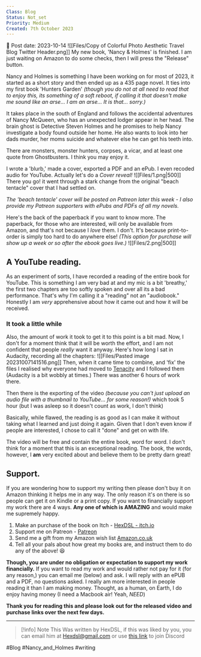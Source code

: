 ```yaml
---
Class: Blog
Status: Not_set
Priority: Medium
Created: 7th October 2023
---
```

📆 Post date: 2023-10-14 
![[Files/Copy of Colorful Photo Aesthetic Travel Blog Twitter Header.png]]
My new book, 'Nancy & Holmes' is finished. I am just waiting on Amazon to do some checks, then I will press the "Release" button. 

Nancy and Holmes is something I have been working on for most of 2023, it started as a short story and then ended up as a 435 page novel. It ties into my first book 'Hunters Garden' *(though you do not at all need to read that to enjoy this, its something of a soft reboot, if calling it that doesn't make me sound like an arse... I am an arse... It is that... sorry.)* 

It takes place in the south of England and follows the accidental adventures of Nancy McQueen, who has an unexpected lodger appear in her head. The brain ghost is Detective Steven Holmes and he promises to help Nancy investigate a body found outside her home. He also wants to look into her dads murder, her moms suicide and whatever else he can get his teeth into. 

There are monsters, monster hunters, corpses, a vicar, and at least one quote from Ghostbusters. I think you may enjoy it. 

I wrote a 'blurb,' made a cover, exported a PDF and an ePub. I even recoded audio for YouTube. Actually let's do a *Cover reveal!*
![[Files/1.png|500]]
There you go! it went through a stark change from the original "beach tentacle" cover that I had settled on.  

*The 'beach tentacle' cover will be posted on Patreon later this week - I also provide my Patreon supporters with ePubs and PDFs of all my novels.*

Here's the back of the paperback if you want to know more. The paperback, for those who are interested, will only be available from Amazon, and that's not because I *love* them. I don't. It's because print-to-order is simply too hard to do anywhere else! *(This option for purchase will show up a week or so after the ebook goes live.)*
![[Files/2.png|500]]
## A YouTube reading.
As an experiment of sorts, I have recorded a reading of the entire book for YouTube. This is something I am very bad at and my mic is a bit 'breathy,' the first two chapters are too softly spoken and over all its a bad performance. That's why I'm calling it a "reading" not an "audiobook." Honestly I am *very* apprehensive about how it came out and how it will be received.
### It took a little while
Also, the amount of work it took to get it to this point is a bit mad. Now, I don't for a moment think that it will be worth the effort, and I am not confident that people *really* want it anyway. Here's how long I sat in Audacity, recording all the chapters:
![[Files/Pasted image 20231007141516.png]]
Then, when it came time to combine, and 'fix' the files I realised why everyone had moved to [Tenacity](https://codeberg.org/tenacityteam/tenacity/releases) and I followed them (Audacity is a bit wobbly at times.) There was another 6 hours of work there.

Then there is the exporting of the video *(because you can't just upload an audio file with a thumbnail to YouTube... for some reason!)* which took 5 hour (but I was asleep so it doesn't count as work, I don't think)

Basically, while flawed, the reading is as good as I can make it without taking what I learned and just doing it again. Given that I don't even know if people are interested, I chose to call it "done" and get on with life. 

The video will be free and contain the entire book, word for word. I don't think for a moment that this is an exceptional reading. The book, the words, however, I **am** very excited about and believe them to be pretty darn great! 

## Support.
If you are wondering how to support my writing then please don't buy it on Amazon thinking it helps me in any way. The only reason it's on there is so people can get it on Kindle or a print copy. If you want to financially support my work there are 4 ways. **Any one of which is AMAZING** and would make me supremely happy. 

1. Make an purchase of the book on Itch - [HexDSL - itch.io](https://hexdsl.itch.io/) 
2. Support me on Patreon - [Patreon](https://www.patreon.com/hexdsl)
3. Send me a gift from my Amazon wish list [Amazon.co.uk](https://wishlist.hexdsl.com/)
4. Tell all your pals about how great my books are, and instruct them to do any of the above! 😆

**Though, you are under no obligation or expectation to support my work financially.**  If you want to read my work and would rather not pay for it (for any reason,) you can email me (below) and ask. I will reply with an ePUB and a PDF, no questions asked. I really am more interested in people reading it than I am making money. Thought, as a human, on Earth, I do enjoy having money (I need a Macbook air! Yeah, *NEED*)

**Thank you for reading this and please look out for the released video and purchase links over the next few days.** 

---

> [!info] Note
> This Was written by HexDSL, if this was liked by you, you can email him at [Hexdsl@gmail.com](mailto:hexdsl@gmail.com) or use [this link](https://discord.hexdsl.com) to join Discord

#Blog #Nancy_and_Holmes #writing 